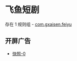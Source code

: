 # 飞鱼短剧

存在 1 规则组 - [com.gxaisen.feiyu](/src/apps/com.gxaisen.feiyu.ts)

## 开屏广告

- [快照-0](https://i.gkd.li/import/13628102)
